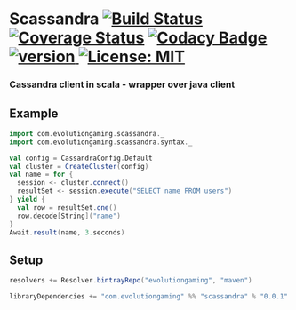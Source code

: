 # Scassandra [![Build Status](https://travis-ci.org/evolution-gaming/scassandra.svg)](https://travis-ci.org/evolution-gaming/scassandra) [![Coverage Status](https://coveralls.io/repos/evolution-gaming/scassandra/badge.svg)](https://coveralls.io/r/evolution-gaming/scassandra) [![Codacy Badge](https://api.codacy.com/project/badge/Grade/7b5aa36e03bf4e84ad0abd019d3d587b)](https://www.codacy.com/app/evolution-gaming/scassandra?utm_source=github.com&amp;utm_medium=referral&amp;utm_content=evolution-gaming/scassandra&amp;utm_campaign=Badge_Grade) [ ![version](https://api.bintray.com/packages/evolutiongaming/maven/scassandra/images/download.svg) ](https://bintray.com/evolutiongaming/maven/scassandra/_latestVersion) [![License: MIT](https://img.shields.io/badge/License-MIT-yellowgreen.svg)](https://opensource.org/licenses/MIT)

### Cassandra client in scala - wrapper over java client

## Example

```scala
import com.evolutiongaming.scassandra._
import com.evolutiongaming.scassandra.syntax._

val config = CassandraConfig.Default
val cluster = CreateCluster(config)
val name = for {
  session <- cluster.connect()
  resultSet <- session.execute("SELECT name FROM users")
} yield {
  val row = resultSet.one()
  row.decode[String]("name")
}
Await.result(name, 3.seconds)

``` 

## Setup

```scala
resolvers += Resolver.bintrayRepo("evolutiongaming", "maven")

libraryDependencies += "com.evolutiongaming" %% "scassandra" % "0.0.1"
```